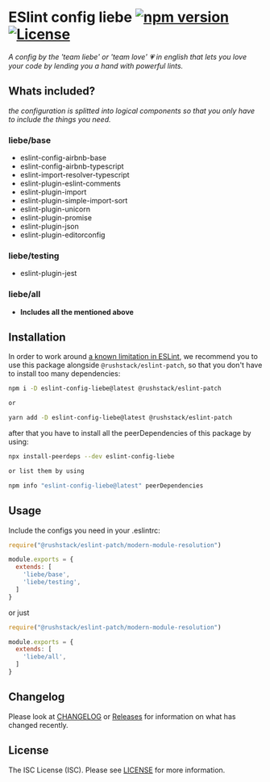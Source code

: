 # ESlint config liebe [![npm version](https://badge.fury.io/js/eslint-config-liebe.svg)][package-url] [![License][license-image]][license-url]

*A config by the 'team liebe' or 'team love' :heartpulse: in english that lets you love your code by lending you a hand with powerful lints.*

## Whats included?
*the configuration is splitted into logical components so that you only have to include the things you need.*

### liebe/base
- eslint-config-airbnb-base
- eslint-config-airbnb-typescript
- eslint-import-resolver-typescript
- eslint-plugin-eslint-comments
- eslint-plugin-import
- eslint-plugin-simple-import-sort
- eslint-plugin-unicorn
- eslint-plugin-promise
- eslint-plugin-json
- eslint-plugin-editorconfig

### liebe/testing
- eslint-plugin-jest

### liebe/all
- **Includes all the mentioned above**

## Installation
In order to work around [a known limitation in ESLint](https://github.com/eslint/eslint/issues/3458), we recommend you to use this package alongside `@rushstack/eslint-patch`, so that you don't have to install too many dependencies:
```sh
npm i -D eslint-config-liebe@latest @rushstack/eslint-patch

or

yarn add -D eslint-config-liebe@latest @rushstack/eslint-patch
```

after that you have to install all the peerDependencies of this package by using:
```sh
npx install-peerdeps --dev eslint-config-liebe

or list them by using

npm info "eslint-config-liebe@latest" peerDependencies
```

## Usage

Include the configs you need in your .eslintrc:
```.eslintrc.js
require("@rushstack/eslint-patch/modern-module-resolution")

module.exports = {
  extends: [
    'liebe/base',
    'liebe/testing',
  ]
}
```

or just

```.eslintrc.js
require("@rushstack/eslint-patch/modern-module-resolution")

module.exports = {
  extends: [
    'liebe/all',
  ]
}
```

## Changelog
Please look at [CHANGELOG](CHANGELOG.md) or [Releases](https://github.com/Tjark-Kuehl/eslint-config-liebe/releases) for information on what has changed recently.

## License
The ISC License (ISC). Please see [LICENSE](LICENSE) for more information.

[package-url]: https://npmjs.org/package/eslint-config-liebe
[license-image]: https://img.shields.io/npm/l/eslint-config-liebe.svg
[license-url]: LICENSE
